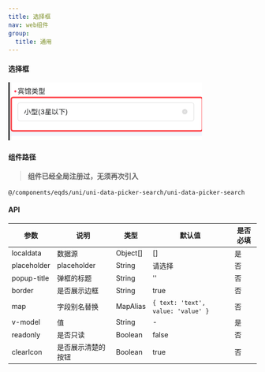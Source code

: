 ```yaml
---
title: 选择框
nav: web组件
group:
  title: 通用
---
```


#### 选择框

![img](./img/pickerSearch.png)

#### 组件路径

> **组件已经全局注册过，无须再次引入**

`@/components/eqds/uni/uni-data-picker-search/uni-data-picker-search`

#### API

| 参数        | 说明               | 类型     | 默认值                             | 是否必填 |
| ----------- | ------------------ | -------- | ---------------------------------- | -------- |
| localdata   | 数据源             | Object[] | []                                 | 是       |
| placeholder | placeholder        | String   | 请选择                             | 否       |
| popup-title | 弹框的标题         | String   | ''                                 | 否       |
| border      | 是否展示边框       | String   | true                               | 否       |
| map         | 字段别名替换       | MapAlias | `{ text: 'text', value: 'value' }` | 否       |
| v-model     | 值                 | String   | -                                  | 是       |
| readonly    | 是否只读           | Boolean  | false                              | 否       |
| clearIcon   | 是否展示清楚的按钮 | Boolean  | true                               | 否       |
